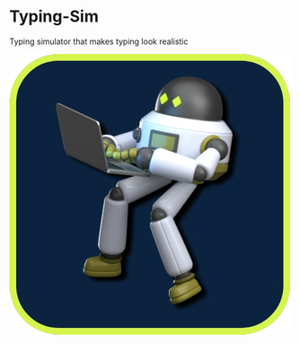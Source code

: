 # Typing-Sim
Typing simulator that makes typing look realistic

![icon](https://github.com/cmcejas/typing-sim/blob/stable-releases/Typing_Sim-removebg-preview.png?raw=true)
